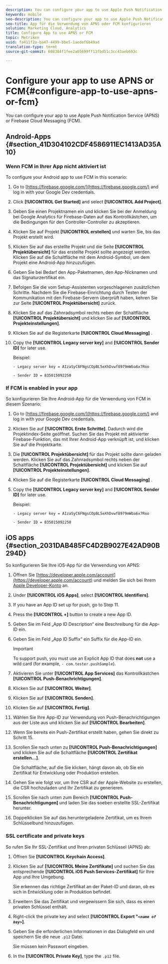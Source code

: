```yaml
---
description: You can configure your app to use Apple Push Notification Service (APNS) or Firebase Cloud Messaging (FCM).
keywords: mobile
seo-description: You can configure your app to use Apple Push Notification Service (APNS) or Firebase Cloud Messaging (FCM).
seo-title: App für die Verwendung von APNS oder FCM konfigurieren
solution: Marketing Cloud, Analytics
title: Configure App to use APNS or FCM
topic: Metriken
uuid: fa411f2a-ba47-4499-bbe5-1aedef6b49ad
translation-type: tm+mt
source-git-commit: 608384f1fee2a05699ff13fbd51c3cc43aeb693c

---
```



# Configure your app to use APNS or FCM{#configure-app-to-use-apns-or-fcm}

You can configure your app to use Apple Push Notification Service (APNS) or Firebase Cloud Messaging (FCM).

## Android-Apps {#section_41D304102CDF4586911EC1413AD35A10}

### Wenn FCM in Ihrer App nicht aktiviert ist

To configure your Android app to use FCM in this scenario:

1. Go to [https://firebase.google.com/](https://firebase.google.com/) and log in with your Google Dev credentials.

1. Click **[!UICONTROL Get Started]** and select **[!UICONTROL Add Project]**.

1. Geben Sie einen Projektnamen ein und klicken Sie bei der Anmeldung bei Google Analytics für Firebase-Daten auf das Kontrollkästchen, um die Bedingungen für den Controller-Controller zu akzeptieren.

1. Klicken Sie auf Projekt **[!UICONTROL erstellen]** und warten Sie, bis das Projekt erstellt wird.

1. Klicken Sie auf das erstellte Projekt und die Seite **[!UICONTROL Projektübersicht]** für das erstellte Projekt sollte angezeigt werden. Klicken Sie auf die Schaltfläche mit dem Android-Symbol, um dem Projekt eine Android-App hinzuzufügen.

1. Geben Sie bei Bedarf den App-Paketnamen, den App-Nicknamen und das Signaturzertifikat ein.

1. Befolgen Sie die vom Setup-Assistenten vorgeschlagenen zusätzlichen Schritte. Nachdem Sie die Firebase-Einrichtung durch Testen der Kommunikation mit den Firebase-Servern überprüft haben, kehren Sie zur Seite **[!UICONTROL Projektübersicht]** zurück.

1. Klicken Sie auf das Zahnradsymbol rechts neben der Schaltfläche **[!UICONTROL Projektübersicht]** und klicken Sie auf **[!UICONTROL Projekteinstellungen]**.

1. Klicken Sie auf die Registerkarte **[!UICONTROL Cloud Messaging]** .

1. Copy the **[!UICONTROL Legacy server key]** and **[!UICONTROL Sender ID]** for later use.

   Beispiel:

   ```
   - Legacy server key = AIzaSyC6FNgsCOpBL5eXhDvwf8979mWba6x7Roo
   ```

   ```
   - Sender ID = 835015092250
   ```

### If FCM is enabled in your app

So konfigurieren Sie Ihre Android-App für die Verwendung von FCM in diesem Szenario:

1. Go to [https://firebase.google.com/](https://firebase.google.com/) and log in with your Google Dev credentials.

1. Klicken Sie auf **[!UICONTROL Erste Schritte]**. Dadurch wird die Projektindex-Seite geöffnet. Suchen Sie das Projekt mit aktivierter Firebase-Funktion, das mit Ihrer Android-App verknüpft ist, und klicken Sie auf die Projektkarte.

1. Die **[!UICONTROL Projektübersicht]** für das Projekt sollte dann geladen werden. Klicken Sie auf das Zahnradsymbol rechts neben der Schaltfläche **[!UICONTROL Projektübersicht]** und klicken Sie auf **[!UICONTROL Projekteinstellungen]**.

1. Klicken Sie auf die Registerkarte **[!UICONTROL Cloud Messaging]** .

1. Copy the **[!UICONTROL Legacy server key]** and **[!UICONTROL Sender ID]** for later use.

   Beispiel:

   ```
   - Legacy server key = AIzaSyC6FNgsCOpBL5eXhDvwf8979mWba6x7Roo
   ```

   ```
   - Sender ID = 835015092250
   ```



## iOS apps {#section_2031DAB485FC4D2B9027E42AD90B294D}

So konfigurieren Sie Ihre iOS-App für die Verwendung von APNS:

1. Öffnen Sie [https://developer.apple.com/account](https://developer.apple.com/account) und melden Sie sich bei Ihrem [Apple Developer-Konto](https://developer.apple.com/account) an.
1. Under **[!UICONTROL iOS Apps]**, select **[!UICONTROL Identifiers]**.
1. If you have an App ID set up for push, go to Step 11.
1. Press the **[!UICONTROL +]** button to create a new App ID.
1. Geben Sie im Feld „App ID Description“ eine Beschreibung für die App-ID ein.
1. Geben Sie im Feld „App ID Suffix“ ein Suffix für die App-ID ein.

   >[!IMPORTANT]
   >
   >To support push, you must use an Explicit App ID that does **not** use a wild card (for example, `- com.tester.pushSample`).

1. Aktivieren Sie unter **[!UICONTROL App Services]** das Kontrollkästchen **[!UICONTROL Push-Benachrichtigungen]**.
1. Klicken Sie auf **[!UICONTROL Weiter]**.
1. Klicken Sie auf **[!UICONTROL Senden]**.
1. Klicken Sie auf **[!UICONTROL Fertig]**.
1. Wählen Sie Ihre App-ID zur Verwendung von Push-Benachrichtigungen aus der Liste aus und klicken Sie auf **[!UICONTROL Bearbeiten]**.
1. Wenn Sie bereits ein Push-Zertifikat erstellt haben, gehen Sie direkt zu Schritt 15.
1. Scrollen Sie nach unten zu **[!UICONTROL Push-Benachrichtigungen]** und klicken Sie auf die Schaltfläche **[!UICONTROL Zertifikat erstellen…]**.

   Die Schaltfläche, auf die Sie klicken, hängt davon ab, ob Sie ein Zertifikat für Entwicklung oder Produktion erstellen.
1. Gehen Sie wie folgt vor, um Ihre CSR auf der Apple-Website zu erstellen, die CSR hochzuladen und Ihr Zertifikat zu generieren.
1. Scrollen Sie nach unten zum Bereich **[!UICONTROL Push-Benachrichtigungen]** und laden Sie das soeben erstellte SSL-Zertifikat herunter.
1. Doppelklicken Sie auf das heruntergeladene Zertifikat, um es Ihrem Schlüsselbund hinzuzufügen.

### SSL certificate and private keys

So rufen Sie Ihr SSL-Zertifikat und Ihren privaten Schlüssel (APNS) ab:

1. Öffnen Sie **[!UICONTROL Keychain Access]**.
1. Klicken Sie auf **[!UICONTROL Meine Zertifikate]** und suchen Sie das entsprechende **[!UICONTROL iOS Push Services-Zertifikat]** für Ihre App und Ihre Umgebung.

   Sie erkennen das richtige Zertifikat an der Paket-ID und daran, ob es sich in Entwicklung oder in Produktion befindet.

1. Erweitern Sie das Zertifikat und vergewissern Sie sich, dass es einen privaten Schlüssel enthält.
1. Right-click the private key and select **[!UICONTROL Export "*`<name of key>`*]**.
1. Geben Sie die erforderlichen Informationen in das Dialogfeld ein und speichern Sie die neue `.p12` Datei.

   Sie müssen kein Passwort eingeben.

1. In the **[!UICONTROL Private Key]**, type the `.p12` file.


